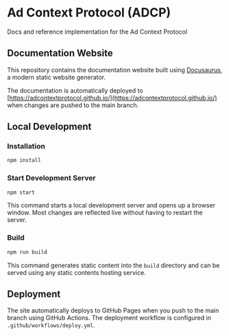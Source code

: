 # Ad Context Protocol (ADCP)

Docs and reference implementation for the Ad Context Protocol

## Documentation Website

This repository contains the documentation website built using [Docusaurus](https://docusaurus.io/), a modern static website generator.

The documentation is automatically deployed to [https://adcontextprotocol.github.io/](https://adcontextprotocol.github.io/) when changes are pushed to the main branch.

## Local Development

### Installation

```bash
npm install
```

### Start Development Server

```bash
npm start
```

This command starts a local development server and opens up a browser window. Most changes are reflected live without having to restart the server.

### Build

```bash
npm run build
```

This command generates static content into the `build` directory and can be served using any static contents hosting service.

## Deployment

The site automatically deploys to GitHub Pages when you push to the main branch using GitHub Actions. The deployment workflow is configured in `.github/workflows/deploy.yml`.
